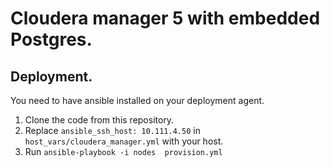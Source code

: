 # Cloudera manager 5 with embedded Postgres.

## Deployment.
You need to have ansible installed on your deployment agent.

1. Clone the code from this repository. 
2. Replace `ansible_ssh_host: 10.111.4.50` in `host_vars/cloudera_manager.yml` 
   with your host.
3. Run `ansible-playbook -i nodes  provision.yml`
